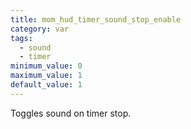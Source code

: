 ```yaml
---
title: mom_hud_timer_sound_stop_enable
category: var
tags:
  - sound
  - timer
minimum_value: 0
maximum_value: 1
default_value: 1
---
```


Toggles sound on timer stop.